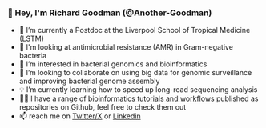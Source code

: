 ### 👋 Hey, I'm Richard Goodman (@Another-Goodman)

- 📍 I’m currently a Postdoc at the Liverpool School of Tropical Medicine (LSTM)
- 🧫 I'm looking at antimicrobial resistance (AMR) in Gram-negative bacteria
- 👀 I’m interested in bacterial genomics and bioinformatics 
- 🤝 I’m looking to collaborate on using big data for genomic surveillance and improving bacterial genome assembly  
- 💡 I’m currently learning how to speed up long-read sequencing analysis 
- 🧑‍💻 I have a range of [bioinformatics tutorials and workflows](https://github.com/Another-Goodman/tutorials) published as repositories on Github, feel free to check them out
- 📫 reach me on [Twitter/X](https://twitter.com/Another_Goodman) or [Linkedin](https://www.linkedin.com/in/richard-n-goodman)
